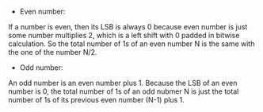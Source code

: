- Even number:

If a number is even, then its LSB is always 0 because even number is just some number multiplies 2, which is a left shift with 0 padded in bitwise calculation. So the total number of 1s of an even number N is the same with the one of the number N/2.

- Odd number:

An odd number is an even number plus 1. Because the LSB of an even number is 0, the total number of 1s of an odd nubmer N is just the total number of 1s of its previous even number (N-1) plus 1.